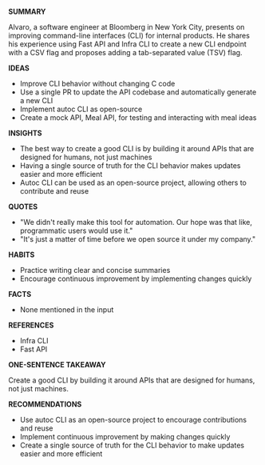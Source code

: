 **SUMMARY**

Alvaro, a software engineer at Bloomberg in New York City, presents on improving command-line interfaces (CLI) for internal products. He shares his experience using Fast API and Infra CLI to create a new CLI endpoint with a CSV flag and proposes adding a tab-separated value (TSV) flag.

**IDEAS**

* Improve CLI behavior without changing C code
* Use a single PR to update the API codebase and automatically generate a new CLI
* Implement autoc CLI as open-source
* Create a mock API, Meal API, for testing and interacting with meal ideas

**INSIGHTS**

* The best way to create a good CLI is by building it around APIs that are designed for humans, not just machines
* Having a single source of truth for the CLI behavior makes updates easier and more efficient
* Autoc CLI can be used as an open-source project, allowing others to contribute and reuse

**QUOTES**

* "We didn't really make this tool for automation. Our hope was that like, programmatic users would use it."
* "It's just a matter of time before we open source it under my company."

**HABITS**

* Practice writing clear and concise summaries
* Encourage continuous improvement by implementing changes quickly

**FACTS**

* None mentioned in the input

**REFERENCES**

* Infra CLI
* Fast API

**ONE-SENTENCE TAKEAWAY**

Create a good CLI by building it around APIs that are designed for humans, not just machines.

**RECOMMENDATIONS**

* Use autoc CLI as an open-source project to encourage contributions and reuse
* Implement continuous improvement by making changes quickly
* Create a single source of truth for the CLI behavior to make updates easier and more efficient

